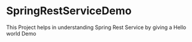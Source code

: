 # SpringRestServiceDemo
This Project helps in understanding Spring Rest Service by giving a Hello world Demo 

